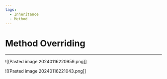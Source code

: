 ```yaml
---
tags:
  - Inheritance
  - Method
---
```



# Method Overriding
---

![[Pasted image 20240116220959.png]]

![[Pasted image 20240116221043.png]]
















